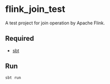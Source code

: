 # flink_join_test

A test project for join operation by Apache Flink.

## Required

- [sbt](https://www.scala-sbt.org/index.html)

## Run

```
sbt run
```
